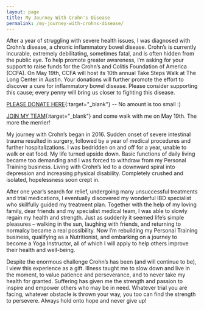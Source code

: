 ```yaml
---
layout: page
title: My Journey With Crohn's Disease
permalink: /my-journey-with-crohns-disease/
---
```

After a year of struggling with severe health issues, I was diagnosed with Crohn’s disease,
a chronic inflammatory bowel disease. Crohn’s is currently incurable, extremely debilitating,
sometimes fatal, and is often hidden from the public eye. To help promote greater awareness,
I’m asking for your support to raise funds for the Crohn’s and Colitis Foundation of America (CCFA).
On May 19th, CCFA will host its 10th annual Take Steps Walk at The Long Center in Austin. Your
donations will further promote the effort to discover a cure for inflammatory bowel disease.
Please consider supporting this cause; every penny will bring us closer to fighting this disease.

[PLEASE DONATE HERE](http://online.ccfa.org/site/TR/TakeSteps/Chapter-HoustonGulfCoastSouthTexas?px=3519873&pg=personal&fr_id=7398){:target="_blank"} -- No amount is too small :)

[JOIN MY TEAM](http://online.ccfa.org/site/TR/TakeSteps/Chapter-HoustonGulfCoastSouthTexas?px=3519873&pg=personal&fr_id=7398){:target="_blank"}
and come walk with me on May 19th. The more the merrier!

My journey with Crohn’s began in 2016. Sudden onset of severe intestinal trauma resulted in
surgery, followed by a year of medical procedures and further hospitalizations. I was bedridden
on and off for a year, unable to walk or eat food. My life turned upside down. Basic functions
of daily living became too demanding and I was forced to withdraw from my Personal Training
business. Living with Crohn’s led to a downward spiral into depression and increasing physical
disability. Completely crushed and isolated, hopelessness soon crept in.

After one year’s search for relief, undergoing many unsuccessful treatments and trial medications,
I eventually discovered my wonderful IBD specialist who skillfully guided my treatment plan.
Together with the help of my loving family, dear friends and my specialist medical team, I was
able to slowly regain my health and strength. Just as suddenly it seemed life’s simple pleasures
– walking in the sun, laughing with friends, and returning to normalcy became a real possibility.
Now I’m rebuilding my Personal Training business, qualifying as a Nutritionist, and embarking on a
journey to become a Yoga Instructor, all of which I will apply to help others improve their health
and well-being.

Despite the enormous challenge Crohn’s has been (and will continue to be), I view this experience
as a gift. Illness taught me to slow down and live in the moment, to value patience and perseverance,
and to never take my health for granted. Suffering has given me the strength and passion to inspire
and empower others who may be in need. Whatever trial you are facing, whatever obstacle is thrown
your way, you too can find the strength to persevere. Always hold onto hope and never give up!
